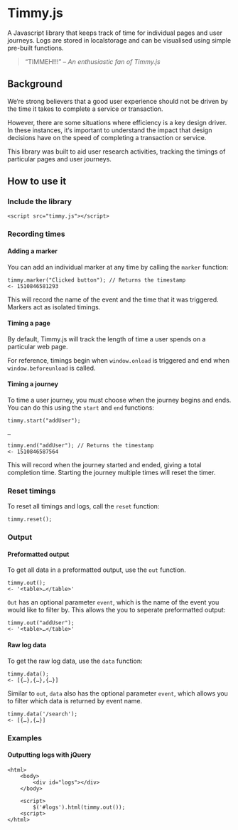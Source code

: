 # Timmy.js

A Javascript library that keeps track of time for individual pages and user journeys. Logs are stored in localstorage and can be visualised using simple pre-built functions.

> “TIMMEH!!!”
> – <cite>An enthusiastic fan of Timmy.js</cite>


## Background

We‘re strong believers that a good user experience should not be driven by the time it takes to complete a service or transaction.

However, there are some situations where efficiency is a key design driver. In these instances, it‘s important to understand the impact that design decisions have on the speed of completing a transaction or service.

This library was built to aid user research activities, tracking the timings of particular pages and user journeys.

## How to use it

### Include the library

```
<script src="timmy.js"></script>
```

### Recording times
#### Adding a marker

You can add an individual marker at any time by calling the `marker` function:

```
timmy.marker("Clicked button"); // Returns the timestamp
<- 1510846581293
```

This will record the name of the event and the time that it was triggered. Markers act as isolated timings.

#### Timing a page

By default, Timmy.js will track the length of time a user spends on a particular web page.

For reference, timings begin when `window.onload` is triggered and end when `window.beforeunload` is called.

#### Timing a journey

To time a user journey, you must choose when the journey begins and ends. You can do this using the `start` and `end` functions:

```
timmy.start("addUser");

…

timmy.end("addUser"); // Returns the timestamp
<- 1510846587564
```

This will record when the journey started and ended, giving a total completion time. Starting the journey multiple times will reset the timer.

### Reset timings

To reset all timings and logs, call the `reset` function:

```
timmy.reset();
```

### Output

#### Preformatted output

To get all data in a preformatted output, use the `out` function.

```
timmy.out();
<- '<table>…</table>'
```

`Out` has an optional parameter `event`, which is the name of the event you would like to filter by. This allows the you to seperate preformatted output:

```
timmy.out("addUser");
<- '<table>…</table>'
```

#### Raw log data

To get the raw log data, use the `data` function:

```
timmy.data();
<- [{…},{…},{…}]
```

Similar to `out`, `data` also has the optional parameter `event`, which allows you to filter which data is returned by event name.

```
timmy.data('/search');
<- [{…},{…}]
```

### Examples

#### Outputting logs with jQuery

```
<html>
    <body>
        <div id="logs"></div>
    </body>

    <script>
        $('#logs').html(timmy.out());
    <script>
</html>
```